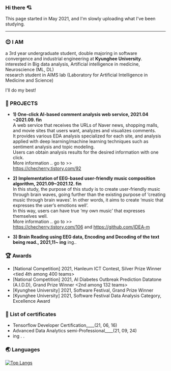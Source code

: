 ### Hi there 💘 
This page started in May 2021, and I'm slowly uploading what I've been studying.

***

### 😊 I AM
a 3rd year undergraduate student, double majoring in software convergence and industrial engineering at **Kyunghee University**.<br/>
interested in Big data analysis, Artificial intelligence in medicine, Neuroscience (ML, DL)<br/>
research student in AIMS lab (Laboratory for Artificial Intelligence in Medicine and Science)<br/>

I'll do my best!  

### 🌹 PROJECTS
- **1) One-click AI-based comment analysis web service, 2021.04 ~2021.09. fin**  
A web service that receives the URLs of Naver news, shopping malls, and movie sites that users want, analyzes and visualizes comments.<br/>
It provides various EDA analysis specialized for each site, and analysis applied with deep learning/machine learning techniques such as sentiment analysis and topic modeling.<br/> Users can obtain analysis results for the desired information with one click.<br/>
More information .. go to >><br/>
https://checherry.tistory.com/92

- **2) Implementation of EEG-based user-friendly music composition algorithm, 2021.09~2021.12. fin**   
In this study, the purpose of this study is to create user-friendly music through brain waves, going further than the existing purpose of ‘creating music through brain waves’. In other words, it aims to create ‘music that expresses the user’s emotions well’.<br/>
In this way, users can have true ‘my own music’ that expresses themselves well.<br/>
More information .. go to >><br/>
https://checherry.tistory.com/106 
and https://github.com/IDEA-m


- **3) Brain Reading using EEG data, Encoding and Decoding of the text being read., 2021,11~ ing**
ing.. 

### 🏆 Awards
 - [National Competition] 2021, HanIeum ICT Contest, Silver Prize Winner <tied 4th among 400 teams>
 - [National Competition] 2021, AI Diabetes Outbreak Prediction Datatone (A.I.D.D), Grand Prize Winner <2nd among 132 teams>
 - [Kyunghee University] 2021, Software Festival, Grand Prize Winner
 - [Kyunghee University] 2021, Software Festival Data Analysis Category, Excellence Award



### 📜 List of certificates
- Tensorflow Developer Certification____(21, 06, 16)
- Advanced Data Analytics semi-Professional____(21, 09, 24) 
- ing . .



### 🌏 Languages  
[![Top Langs](https://github-readme-stats.vercel.app/api/top-langs/?username=chersiakingdom&langs_count=10&layout=compact&theme=white)](https://github.com/chersiakingdom/chersiakingdom)

﻿
<!--
**chersiakingdom/chersiakingdom** is a ✨ _special_ ✨ repository because its `README.md` (this file) appears on your GitHub profile.

Here are some ideas to get you started:

- 🔭 I’m currently working on ...
- 🌱 I’m currently learning ...
- 👯 I’m looking to collaborate on ...
- 🤔 I’m looking for help with ...
- 💬 Ask me about ...
- 📫 How to reach me: ...
- 😄 Pronouns: ...
- ⚡ Fun fact: ...
-->
